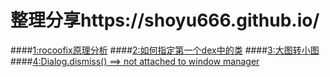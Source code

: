 # 整理分享https://shoyu666.github.io/
####<a href="https://github.com/shoyu666/shoyu666.github.io/blob/master/rocoofixAnalysis.md">1:rocoofix原理分析</a>
####<a href="https://github.com/shoyu666/shoyu666.github.io/blob/master/custom_dex.md">2:如何指定第一个dex中的类</a>
####<a href="https://github.com/shoyu666/shoyu666.github.io/blob/master/bigImageToSmall.md">3:大图转小图</a>
####<a href="https://github.com/shoyu666/shoyu666.github.io/blob/master/not_attached_to_window_manager.md">4:Dialog.dismiss() ==> not attached to window manager</a>
